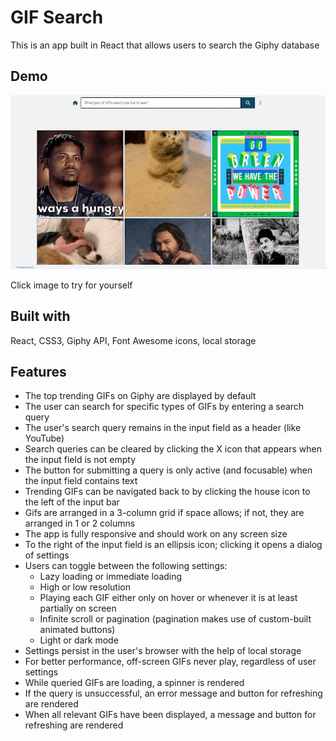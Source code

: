 # GIF Search

This is an app built in React that allows users to search the Giphy database

## Demo

[<img src="src/images/gif-search-demo-still-950px-tinyjpg.jpg" width="800px" height="auto" />](https://kevandcal.github.io/gif-search/)

Click image to try for yourself

## Built with

React, CSS3, Giphy API, Font Awesome icons, local storage 

## Features

* The top trending GIFs on Giphy are displayed by default
* The user can search for specific types of GIFs by entering a search query
* The user's search query remains in the input field as a header (like YouTube)
* Search queries can be cleared by clicking the X icon that appears when the input field is not empty
* The button for submitting a query is only active (and focusable) when the input field contains text
* Trending GIFs can be navigated back to by clicking the house icon to the left of the input bar
* Gifs are arranged in a 3-column grid if space allows; if not, they are arranged in 1 or 2 columns
* The app is fully responsive and should work on any screen size
* To the right of the input field is an ellipsis icon; clicking it opens a dialog of settings
* Users can toggle between the following settings:
    * Lazy loading or immediate loading
    * High or low resolution
    * Playing each GIF either only on hover or whenever it is at least partially on screen
    * Infinite scroll or pagination (pagination makes use of custom-built animated buttons)
    * Light or dark mode
* Settings persist in the user's browser with the help of local storage
* For better performance, off-screen GIFs never play, regardless of user settings
* While queried GIFs are loading, a spinner is rendered
* If the query is unsuccessful, an error message and button for refreshing are rendered
* When all relevant GIFs have been displayed, a message and button for refreshing are rendered
